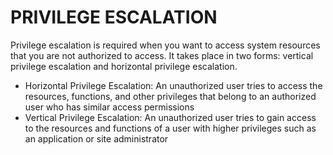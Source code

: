 # PRIVILEGE ESCALATION

Privilege escalation is required when you want to access system resources that you are not authorized to access. It takes place in two forms: vertical privilege escalation and horizontal privilege escalation. <br>
* Horizontal Privilege Escalation: An unauthorized user tries to access the resources, functions, and other privileges that belong to an authorized user who has similar access permissions
* Vertical Privilege Escalation: An unauthorized user tries to gain access to the resources and functions of a user with higher privileges such as an application or site administrator
